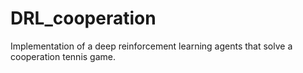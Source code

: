 # DRL_cooperation
Implementation of a deep reinforcement learning agents that solve a cooperation tennis game. 
